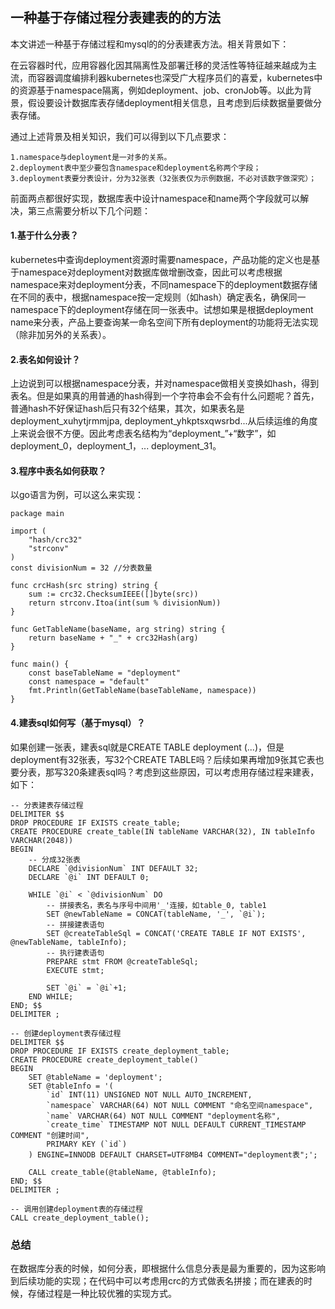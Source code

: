 ## 一种基于存储过程分表建表的的方法

本文讲述一种基于存储过程和mysql的的分表建表方法。相关背景如下：

在云容器时代，应用容器化因其隔离性及部署迁移的灵活性等特征越来越成为主流，而容器调度编排利器kubernetes也深受广大程序员们的喜爱，kubernetes中的资源基于namespace隔离，例如deployment、job、cronJob等。以此为背景，假设要设计数据库表存储deployment相关信息，且考虑到后续数据量要做分表存储。

通过上述背景及相关知识，我们可以得到以下几点要求：
```
1.namespace与deployment是一对多的关系。
2.deployment表中至少要包含namespace和deployment名称两个字段；
3.deployment表要分表设计，分为32张表（32张表仅为示例数据，不必对该数字做深究）；
```
前面两点都很好实现，数据库表中设计namespace和name两个字段就可以解决，第三点需要分析以下几个问题：
#### 1.基于什么分表？

kubernetes中查询deployment资源时需要namespace，产品功能的定义也是基于namespace对deployment对数据库做增删改查，因此可以考虑根据namespace来对deployment分表，不同namespace下的deployment数据存储在不同的表中，根据namespace按一定规则（如hash）确定表名，确保同一namespace下的deployment存储在同一张表中。试想如果是根据deployment name来分表，产品上要查询某一命名空间下所有deployment的功能将无法实现（除非加另外的关系表）。

#### 2.表名如何设计？

上边说到可以根据namespace分表，并对namespace做相关变换如hash，得到表名。但是如果真的用普通的hash得到一个字符串会不会有什么问题呢？首先，普通hash不好保证hash后只有32个结果，其次，如果表名是deployment_xuhytjrmmjpa, deployment_yhkptsxqwsrbd...从后续运维的角度上来说会很不方便。因此考虑表名结构为“deployment_”+“数字”，如deployment_0，deployment_1，... deployment_31。

#### 3.程序中表名如何获取？

以go语言为例，可以这么来实现：
```
package main

import (
    "hash/crc32"
    "strconv"
)
const divisionNum = 32 //分表数量

func crcHash(src string) string {
    sum := crc32.ChecksumIEEE([]byte(src))
    return strconv.Itoa(int(sum % divisionNum))
}

func GetTableName(baseName, arg string) string {
    return baseName + "_" + crc32Hash(arg)
}

func main() {
    const baseTableName = "deployment"
    const namespace = "default"
    fmt.Println(GetTableName(baseTableName, namespace))
}
```

#### 4.建表sql如何写（基于mysql）？

如果创建一张表，建表sql就是CREATE TABLE deployment (...)，但是deployment有32张表，写32个CREATE TABLE吗？后续如果再增加9张其它表也要分表，那写320条建表sql吗？考虑到这些原因，可以考虑用存储过程来建表，如下：
```
-- 分表建表存储过程
DELIMITER $$
DROP PROCEDURE IF EXISTS create_table;
CREATE PROCEDURE create_table(IN tableName VARCHAR(32), IN tableInfo VARCHAR(2048))
BEGIN
    -- 分成32张表
    DECLARE `@divisionNum` INT DEFAULT 32;
    DECLARE `@i` INT DEFAULT 0;

    WHILE `@i` < `@divisionNum` DO
        -- 拼接表名，表名与序号中间用'_'连接，如table_0, table1
        SET @newTableName = CONCAT(tableName, '_', `@i`);
        -- 拼接建表语句
        SET @createTableSql = CONCAT('CREATE TABLE IF NOT EXISTS', @newTableName, tableInfo);
        -- 执行建表语句
        PREPARE stmt FROM @createTableSql;
        EXECUTE stmt;

        SET `@i` = `@i`+1;
    END WHILE;
END; $$
DELIMITER ;

-- 创建deployment表存储过程
DELIMITER $$
DROP PROCEDURE IF EXISTS create_deployment_table;
CREATE PROCEDURE create_deployment_table()
BEGIN
    SET @tableName = 'deployment';
    SET @tableInfo = '(
        `id` INT(11) UNSIGNED NOT NULL AUTO_INCREMENT,
        `namespace` VARCHAR(64) NOT NULL COMMENT "命名空间namespace",
        `name` VARCHAR(64) NOT NULL COMMENT "deployment名称",
        `create_time` TIMESTAMP NOT NULL DEFAULT CURRENT_TIMESTAMP COMMENT "创建时间",
        PRIMARY KEY (`id`)
    ) ENGINE=INNODB DEFAULT CHARSET=UTF8MB4 COMMENT="deployment表";';

    CALL create_table(@tableName, @tableInfo);
END; $$
DELIMITER ;

-- 调用创建deployment表的存储过程
CALL create_deployment_table();
```

### 总结
在数据库分表的时候，如何分表，即根据什么信息分表是最为重要的，因为这影响到后续功能的实现；在代码中可以考虑用crc的方式做表名拼接；而在建表的时候，存储过程是一种比较优雅的实现方式。
